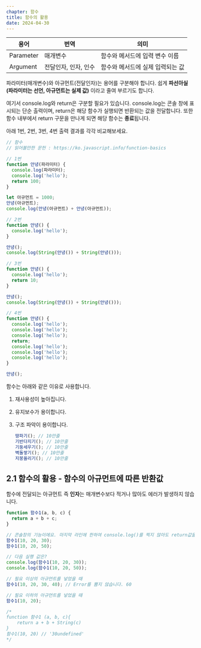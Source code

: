 ```yaml
---
chapter: 함수
title: 함수의 활용
date: 2024-04-30
---
```


| 용어      | 번역                 | 의미                             |
| --------- | -------------------- | -------------------------------- |
| Parameter | 매개변수             | 함수와 메서드에 입력 변수 이름   |
| Argument  | 전달인자, 인자, 인수 | 함수와 메서드에 실제 입력되는 값 |

파라미터(매개변수)와 아규먼트(전달인자)는 용어를 구분해야 합니다. 쉽게 **파선아실(파라미터는 선언, 아규먼트는 실제 값)** 이라고 줄여 부르기도 합니다.

여기서 console.log와 return은 구분할 필요가 있습니다. console.log는 콘솔 창에 표시되는 단순 출력이며, return은 해당 함수가 실행되면 반환되는 값을 전달합니다. 또한 함수 내부에서 return 구문을 만나게 되면 해당 함수는 **종료**됩니다.

아래 1번, 2번, 3번, 4번 출력 결과를 각각 비교해보세요.

```jsx
// 함수
// 읽어볼만한 문헌 : https://ko.javascript.info/function-basics

// 1번
function 안녕(파라미터) {
  console.log(파라미터);
  console.log('hello');
  return 100;
}

let 아규먼트 = 1000;
안녕(아규먼트);
console.log(안녕(아규먼트) + 안녕(아규먼트));

// 2번
function 안녕() {
  console.log('hello');
}

안녕();
console.log(String(안녕()) + String(안녕()));

// 3번
function 안녕() {
  console.log('hello');
  return 10;
}

안녕();
console.log(String(안녕()) + String(안녕()));

// 4번
function 안녕() {
  console.log('hello');
  console.log('hello');
  console.log('hello');
  return;
  console.log('hello');
  console.log('hello');
  console.log('hello');
}

안녕();
```

함수는 아래와 같은 이유로 사용합니다.

1. 재사용성이 높아집니다.
2. 유지보수가 용이합니다.
3. 구조 파악이 용이합니다.

   ```jsx
   땅파기(); // 10만줄
   기반다지기(); // 10만줄
   기둥세우기(); // 10만줄
   벽돌쌓기(); // 10만줄
   지붕올리기(); // 10만줄
   ```

## 2.1 함수의 활용 - 함수의 아규먼트에 따른 반환값

함수에 전달되는 아규먼트 즉 **인자**는 매개변수보다 적거나 많아도 에러가 발생하지 않습니다.

```jsx
function 함수1(a, b, c) {
  return a + b + c;
}

// 콘솔창의 기능이에요. 마지막 라인에 한하여 console.log()를 찍지 않아도 return값을 console창에 출력해줍니다.
함수1(10, 20, 30);
함수1(10, 20, 50);

// 다음 실행 값은?
console.log(함수1(10, 20, 30));
console.log(함수1(10, 20, 50));

// 필요 이상의 아규먼트를 넣었을 때
함수1(10, 20, 30, 40); // Error를 뿜지 않습니다. 60

// 필요 이하의 아규먼트를 넣었을 때
함수1(10, 20);

/*
function 함수1 (a, b, c){
    return a + b + String(c)
}
함수1(10, 20) // '30undefined'
*/
```

